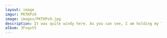 ```yaml
---
layout: image
imgur: PKTKPs9
image: images/PKTKPs9.jpg
description: It was quite windy here. As you can see, I am holding my ThinkPad to keep it from falling and damaging the rock, as it is part of a Neolithic tomb and it would be very unfortunate if it were harmed by my laptop.
album: 3Fvqxt5
---
```


